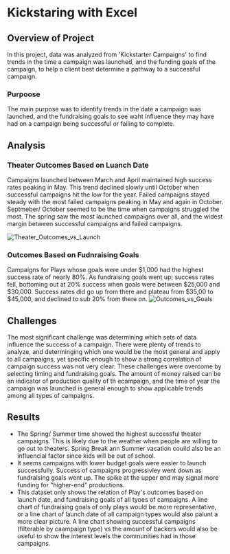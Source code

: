 # Kickstaring with Excel

## Overview of Project
In this project, data was analyzed from 'Kickstarter Campaigns' to find trends in the time a campaign was launched, and the funding goals of the campaign, to help a  client best determine a pathway to a successful campaign.

### Purpoose
The main purpose was to identify trends in the date a campaign was launched, and the fundraising goals to see waht influence they may have had on a campaign being successful or failing to complete.

## Analysis
### Theater Outcomes Based on Luanch Date
Campaigns launched between March and April maintained high success rates peaking in May. This trend declined slowly until October when successful campaigns hit the low for the year. Failed campaigns stayed steady with the most failed campaigns peaking in May and again in October. Septmeber/ October seemed to be the time when campaigns struggled the most. The spring saw the most launched campaigns over all, and the widest margin between successful campaigns and failed campaigns.

![Theater_Outcomes_vs_Launch](https://user-images.githubusercontent.com/102814578/165010391-901b7ce6-f4de-40eb-be12-5e829e89123a.png)

### Outcomes Based on Fudnraising Goals
Campaigns for Plays whose goals were under $1,000 had the highest success rate of nearly 80%. As fundraising goals went up; success rates fell, bottoming out at 20% success when goals were between $25,000 and $30,000. Success rates did go up from there and plateau from $35,00 to $45,000, and declined to sub 20% from there on. 
![Outcomes_vs_Goals](https://user-images.githubusercontent.com/102814578/165010380-52917fa3-89ef-44c6-98b3-98d6ca60d0ec.png)

## Challenges
The most significant challenge was determining which sets of data influence the success of a campaign. There were plenty of trends to analyze, and determinging which one would be the most general and apply to all campaigns, yet specific enough to show a strong correlation of campaign success was not very clear. These challenges were overcome by selecting timing and fundraising goals. The amount of money raised can be an indicator of production quality of th ecampaign, and the time of year the campaign was launched is general enough to show applicable trends among all types of campaigns.

## Results
- The Spring/ Summer time showed the highest successful theater campaigns. This is likely due to the weather when people are willing to go out to theaters. Spring Break ann Summer vacation couild also be an influencial factor since kids will be out of school.  
- It seems campaigns with lower budget goals were easier to launch successfully. Success of campaigns progressivley went down as fundraising goals went up. The spike at the upper end may signal more funding for "higher-end" productions.
- This dataset only shows the relation of Play's outcomes based on launch date, and fundraising goals of all tyoes of campaigns. A line chart of fundraising goals of only plays would be more representative, or a line chart of launch date of all campaign types would also paiunt a more clear picture. A line chart showing successful campaigns (filterable by caampaign type) vs the amount of backers would also be useful to show the interest levels the communities had in those campaigns.
